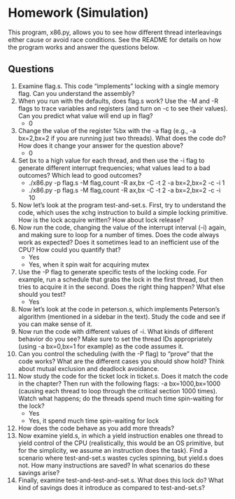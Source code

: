 # Homework (Simulation)
This program, x86.py, allows you to see how different thread interleavings either cause or avoid race conditions. See the README for details on how the program works and answer the questions below.
## Questions
1. Examine flag.s. This code “implements” locking with a single memory flag. Can you understand the assembly?
2. When you run with the defaults, does flag.s work? Use the -M and -R flags to trace variables and registers (and turn on -c to see their values). Can you predict what value will end up in flag?
    - 0
3. Change the value of the register %bx with the -a flag (e.g., -a bx=2,bx=2 if you are running just two threads). What does the code do? How does it change your answer for the question above?
    - 0
4. Set bx to a high value for each thread, and then use the -i flag to generate different interrupt frequencies; what values lead to a bad outcomes? Which lead to good outcomes?
    - ./x86.py -p flag.s -M flag,count -R ax,bx -C -t 2 -a bx=2,bx=2 -c -i 1
    - ./x86.py -p flag.s -M flag,count -R ax,bx -C -t 2 -a bx=2,bx=2 -c -i 10
5. Now let’s look at the program test-and-set.s. First, try to understand the code, which uses the xchg instruction to build a simple locking primitive. How is the lock acquire written? How about lock release?
6. Now run the code, changing the value of the interrupt interval (-i) again, and making sure to loop for a number of times. Does the code always work as expected? Does it sometimes lead to an inefficient use of the CPU? How could you quantify that?
    - Yes
    - Yes, when it spin wait for acquiring mutex
7. Use the -P flag to generate specific tests of the locking code. For example, run a schedule that grabs the lock in the first thread, but then tries to acquire it in the second. Does the right thing happen? What else should you test?
    - Yes
8. Now let’s look at the code in peterson.s, which implements Peterson’s algorithm (mentioned in a sidebar in the text). Study the code and see if you can make sense of it.
9.  Now run the code with different values of -i. What kinds of different behavior do you see? Make sure to set the thread IDs appropriately (using -a bx=0,bx=1 for example) as the code assumes it.
10. Can you control the scheduling (with the -P flag) to “prove” that the code works? What are the different cases you should show hold? Think about mutual exclusion and deadlock avoidance.
11. Now study the code for the ticket lock in ticket.s. Does it match the code in the chapter? Then run with the following flags: -a bx=1000,bx=1000 (causing each thread to loop through the critical section 1000 times). Watch what happens; do the threads spend much time spin-waiting for the lock?
    - Yes
    - Yes, it spend much time spin-waiting for lock
12. How does the code behave as you add more threads?
13. Now examine yield.s, in which a yield instruction enables one thread to yield control of the CPU (realistically, this would be an OS primitive, but for the simplicity, we assume an instruction does the task). Find a scenario where test-and-set.s wastes cycles spinning, but yield.s does not. How many instructions are saved? In what scenarios do these savings arise?
14. Finally, examine test-and-test-and-set.s. What does this lock do? What kind of savings does it introduce as compared to test-and-set.s?